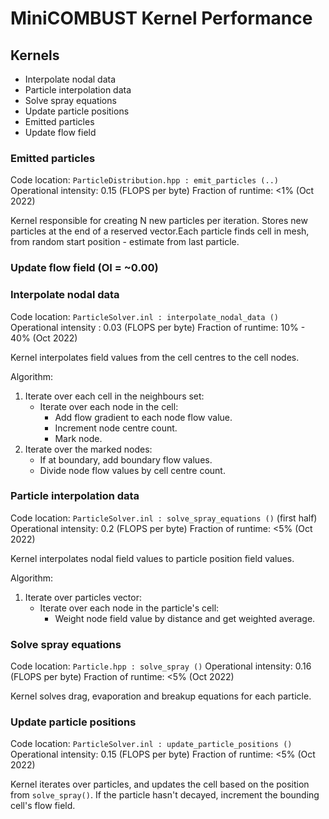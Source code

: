 # MiniCOMBUST Kernel Performance

## Kernels
- Interpolate nodal data
- Particle interpolation data
- Solve spray equations
- Update particle positions
- Emitted particles
- Update flow field 

### Emitted particles 
Code location: `ParticleDistribution.hpp : emit_particles (..)`
Operational intensity: 0.15 (FLOPS per byte)
Fraction of runtime: <1% (Oct 2022)

Kernel responsible for creating N new particles per iteration. Stores new particles at the end of a reserved vector.Each particle finds cell in mesh, from random start position - estimate from last particle.

### Update flow field (OI = ~0.00)


### Interpolate nodal data
Code location: `ParticleSolver.inl : interpolate_nodal_data ()`
Operational intensity : 0.03 (FLOPS per byte)
Fraction of runtime: 10% - 40% (Oct 2022)

Kernel interpolates field values from the cell centres to the cell nodes. 

Algorithm:
1. Iterate over each cell in the neighbours set:
    - Iterate over each node in the cell:
        - Add flow gradient to each node flow value.
        - Increment node centre count.
        - Mark node.
2. Iterate over the marked nodes:
    - If at boundary, add boundary flow values.
    - Divide node flow values by cell centre count.

### Particle interpolation data
Code location: `ParticleSolver.inl : solve_spray_equations ()` (first half)
Operational intensity: 0.2 (FLOPS per byte)
Fraction of runtime: <5% (Oct 2022)

Kernel interpolates nodal field values to particle position field values.

Algorithm:
1. Iterate over particles vector:
    - Iterate over each node in the particle's cell:
        - Weight node field value by distance and get weighted average.

### Solve spray equations
Code location: `Particle.hpp : solve_spray ()`
Operational intensity: 0.16 (FLOPS per byte)
Fraction of runtime:  <5% (Oct 2022)

Kernel solves drag, evaporation and breakup equations for each particle.

### Update particle positions
Code location: `ParticleSolver.inl : update_particle_positions ()` 
Operational intensity: 0.15 (FLOPS per byte)
Fraction of runtime:  <5% (Oct 2022)

Kernel iterates over particles, and updates the cell based on the position from `solve_spray()`. If the particle hasn't decayed, increment the bounding cell's flow field.



